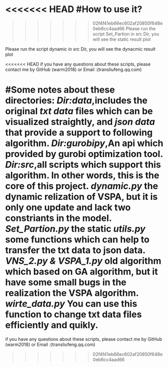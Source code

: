 
<<<<<<< HEAD
#How to use it?
=======
>>>>>>> 02f4f41eb66ec602af20850f648e0eb6cc4aad66
Please run the script Set_Partion in src Dir, you will see the static result plot

Please run the script dynamic in src Dir, you will see the dynacmic result plot

<<<<<<< HEAD
if you have any questions about these scripts, please contact me by GitHub (warm2018) or Email :(transliufeng.qq.com)


#Some notes about these directories:
*Dir:data*,includes the original *txt data* files which can be visualized straightly, and *json data* that provide a support to following algorithm.
*Dir:gurobipy*,An api which provided by gurobi optimization tool. 
*Dir:src*,all scripts which support this algorithm. In other words, this is the core of this project.
	***dynamic.py***  the dynamic relization of VSPA, but it is only one update and lack two constriants 
					  in the model. 	
	***Set_Partion.py*** the static 
	***utils.py***    some functions which can help to transfer the txt data to json data.
	***VNS_2.py & VSPA_1.py***  old algorithm which based on GA algorithm, but it have some small bugs in the realization the VSPA algorithm.
	***wirte_data.py*** You can use this function to change txt data files efficiently and quikly.  
=======
if you have any questions about these scripts, please contact me by GitHub (warm2018) or Email :(transliufeng.qq.com)
>>>>>>> 02f4f41eb66ec602af20850f648e0eb6cc4aad66

